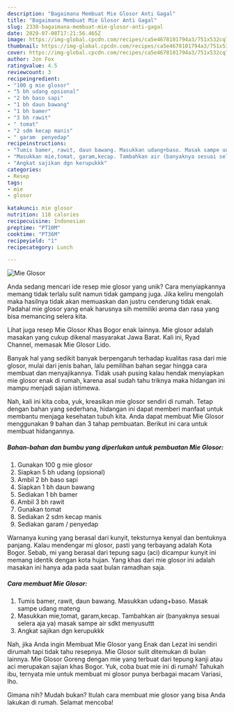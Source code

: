```yaml
---
description: "Bagaimana Membuat Mie Glosor Anti Gagal"
title: "Bagaimana Membuat Mie Glosor Anti Gagal"
slug: 2338-bagaimana-membuat-mie-glosor-anti-gagal
date: 2020-07-08T17:21:56.465Z
image: https://img-global.cpcdn.com/recipes/ca5e4678101794a3/751x532cq70/mie-glosor-foto-resep-utama.jpg
thumbnail: https://img-global.cpcdn.com/recipes/ca5e4678101794a3/751x532cq70/mie-glosor-foto-resep-utama.jpg
cover: https://img-global.cpcdn.com/recipes/ca5e4678101794a3/751x532cq70/mie-glosor-foto-resep-utama.jpg
author: Jon Fox
ratingvalue: 4.5
reviewcount: 3
recipeingredient:
- "100 g mie glosor"
- "5 bh udang opsional"
- "2 bh baso sapi"
- "1 bh daun bawang"
- "1 bh bamer"
- "3 bh rawit"
- " tomat"
- "2 sdm kecap manis"
- " garam  penyedap"
recipeinstructions:
- "Tumis bamer, rawit, daun bawang. Masukkan udang+baso. Masak sampe udang mateng"
- "Masukkan mie,tomat, garam,kecap. Tambahkan air (banyaknya sesuai selera aja ya) masak sampe air sdkt menyusuttt"
- "Angkat sajikan dgn kerupukkk"
categories:
- Resep
tags:
- mie
- glosor

katakunci: mie glosor 
nutrition: 118 calories
recipecuisine: Indonesian
preptime: "PT10M"
cooktime: "PT36M"
recipeyield: "1"
recipecategory: Lunch

---
```



![Mie Glosor](https://img-global.cpcdn.com/recipes/ca5e4678101794a3/751x532cq70/mie-glosor-foto-resep-utama.jpg)

Anda sedang mencari ide resep mie glosor yang unik? Cara menyiapkannya memang tidak terlalu sulit namun tidak gampang juga. Jika keliru mengolah maka hasilnya tidak akan memuaskan dan justru cenderung tidak enak. Padahal mie glosor yang enak harusnya sih memiliki aroma dan rasa yang bisa memancing selera kita.

Lihat juga resep Mie Glosor Khas Bogor enak lainnya. Mie glosor adalah masakan yang cukup dikenal masyarakat Jawa Barat. Kali ini, Ryad Channel, memasak Mie Glosor Lido.

Banyak hal yang sedikit banyak berpengaruh terhadap kualitas rasa dari mie glosor, mulai dari jenis bahan, lalu pemilihan bahan segar hingga cara membuat dan menyajikannya. Tidak usah pusing kalau hendak menyiapkan mie glosor enak di rumah, karena asal sudah tahu triknya maka hidangan ini mampu menjadi sajian istimewa.


Nah, kali ini kita coba, yuk, kreasikan mie glosor sendiri di rumah. Tetap dengan bahan yang sederhana, hidangan ini dapat memberi manfaat untuk membantu menjaga kesehatan tubuh kita. Anda dapat membuat Mie Glosor menggunakan 9 bahan dan 3 tahap pembuatan. Berikut ini cara untuk membuat hidangannya.

<!--inarticleads1-->

##### Bahan-bahan dan bumbu yang diperlukan untuk pembuatan Mie Glosor:

1. Gunakan 100 g mie glosor
1. Siapkan 5 bh udang (opsional)
1. Ambil 2 bh baso sapi
1. Siapkan 1 bh daun bawang
1. Sediakan 1 bh bamer
1. Ambil 3 bh rawit
1. Gunakan  tomat
1. Sediakan 2 sdm kecap manis
1. Sediakan  garam / penyedap


Warnanya kuning yang berasal dari kunyit, teksturnya kenyal dan bentuknya panjang. Kalau mendengar mi glosor, pasti yang terbayang adalah Kota Bogor. Sebab, mi yang berasal dari tepung sagu (aci) dicampur kunyit ini memang identik dengan kota hujan. Yang khas dari mie glosor ini adalah masakan ini hanya ada pada saat bulan ramadhan saja. 

<!--inarticleads2-->

##### Cara membuat Mie Glosor:

1. Tumis bamer, rawit, daun bawang. Masukkan udang+baso. Masak sampe udang mateng
1. Masukkan mie,tomat, garam,kecap. Tambahkan air (banyaknya sesuai selera aja ya) masak sampe air sdkt menyusuttt
1. Angkat sajikan dgn kerupukkk


Nah, jika Anda ingin Membuat Mie Glosor yang Enak dan Lezat ini sendiri dirumah tapi tidak tahu resepnya. Mie Glosor sulit ditemukan di bulan lainnya. Mie Glosor Goreng dengan mie yang terbuat dari tepung kanji atau aci merupakan sajian khas Bogor. Yuk, coba buat mie ini di rumah! Tahukah ibu, ternyata mie untuk membuat mi glosor punya berbagai macam Variasi, lho. 

Gimana nih? Mudah bukan? Itulah cara membuat mie glosor yang bisa Anda lakukan di rumah. Selamat mencoba!
